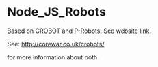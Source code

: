 # Node_JS_Robots
Based on CROBOT and P-Robots. See website link.

See:
http://corewar.co.uk/crobots/

for more information about both.
